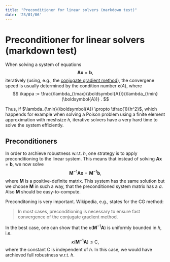 ```yaml
---
title: "Preconditioner for linear solvers (markdown test)"
date: '23/01/06'
---
```


# Preconditioner for linear solvers (markdown test)

When solving a system of equations
$$
  \boldsymbol{A} \boldsymbol{x} = \boldsymbol{b},
$$
iteratively (using, e.g., the [conjugate gradient method](https://en.wikipedia.org/wiki/Conjugate_gradient_method)), the convergene speed is usually determined by the condition number $\kappa(A)$, where
$$
\kappa := \frac{\lambda_{\max}(\boldsymbol{A})}{\lambda_{\min}(\boldsymbol{A})}
.
$$

Thus, if $\lambda_{\min}(\boldsymbol{A}) \propto \tfrac{1}{h^2}$, which happends for example when solving a Poison problem using a finite element approximation with meshsize $h$, iterative solvers have a very hard time to solve the system efficiently.

## Preconditioners

In order to archieve robustness w.r.t. $h$, one strategy is to apply preconditioning to the linear system. This means that instead of solving $\boldsymbol{A} \boldsymbol{x} = \boldsymbol{b}$, we now solve
$$
  \boldsymbol{M}^{-1} \boldsymbol{A} \boldsymbol{x} = \boldsymbol{M}^{-1} \boldsymbol{b}
  ,
$$
where $\boldsymbol{M}$ is a positive-definite matrix. This system has the same solution but we choose $\boldsymbol{M}$ in such a way, that the preconditioned system matrix has a $a$. Also $\boldsymbol{M}$ should be easy-to-compute.

Preconditoning is very important. Wikipedia, e.g., states for the CG method:

> In most cases, preconditioning is necessary to ensure fast convergence of the conjugate gradient method.

In the best case, one can show that the $\kappa(\boldsymbol{M}^{-1} \boldsymbol{A})$ is uniformly bounded in $h$, i.e.
$$
  \kappa(\boldsymbol{M}^{-1} \boldsymbol{A}) \le \mathsf{C}
  ,
$$
where the constant $\mathsf{C}$ is independent of $h$. In this case, we would have archieved full robustness w.r.t. $h$.
